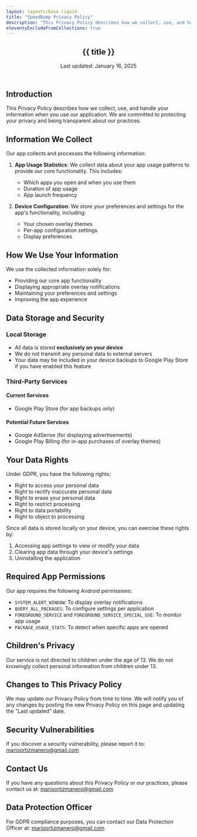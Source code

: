 ```yaml
---
layout: layouts/base.liquid
title: "SpeedBump Privacy Policy"
description: "This Privacy Policy describes how we collect, use, and handle your information when you use our application."
eleventyExcludeFromCollections: true
---
```


<article class="post-single">
<header class="post-header">
  <h1 class="post-title">{{ title }}</h1>
  <div class="post-meta">Last updated: January 16, 2025</div>
</header>

<div class="post-content">


## Introduction

This Privacy Policy describes how we collect, use, and handle your information when you use our application. We are committed to protecting your privacy and being transparent about our practices.

## Information We Collect

Our app collects and processes the following information:

1. **App Usage Statistics**: We collect data about your app usage patterns to provide our core functionality. This includes:
   - Which apps you open and when you use them
   - Duration of app usage
   - App launch frequency

2. **Device Configuration**: We store your preferences and settings for the app's functionality, including:
   - Your chosen overlay themes
   - Per-app configuration settings
   - Display preferences

## How We Use Your Information

We use the collected information solely for:
- Providing our core app functionality
- Displaying appropriate overlay notifications
- Maintaining your preferences and settings
- Improving the app experience

## Data Storage and Security

### Local Storage
- All data is stored **exclusively on your device**
- We do not transmit any personal data to external servers
- Your data may be included in your device backups to Google Play Store if you have enabled this feature

### Third-Party Services

#### Current Services
- Google Play Store (for app backups only)

#### Potential Future Services
- Google AdSense (for displaying advertisements)
- Google Play Billing (for in-app purchases of overlay themes)

## Your Data Rights

Under GDPR, you have the following rights:
- Right to access your personal data
- Right to rectify inaccurate personal data
- Right to erase your personal data
- Right to restrict processing
- Right to data portability
- Right to object to processing

Since all data is stored locally on your device, you can exercise these rights by:
1. Accessing app settings to view or modify your data
2. Clearing app data through your device's settings
3. Uninstalling the application

## Required App Permissions

Our app requires the following Android permissions:
- `SYSTEM_ALERT_WINDOW`: To display overlay notifications
- `QUERY_ALL_PACKAGES`: To configure settings per application
- `FOREGROUND_SERVICE` and `FOREGROUND_SERVICE_SPECIAL_USE`: To monitor app usage
- `PACKAGE_USAGE_STATS`: To detect when specific apps are opened

## Children's Privacy

Our service is not directed to children under the age of 13. We do not knowingly collect personal information from children under 13.

## Changes to This Privacy Policy

We may update our Privacy Policy from time to time. We will notify you of any changes by posting the new Privacy Policy on this page and updating the "Last updated" date.

## Security Vulnerabilities

If you discover a security vulnerability, please report it to: marioortizmanero@gmail.com

## Contact Us

If you have any questions about this Privacy Policy or our practices, please contact us at: marioortizmanero@gmail.com

## Data Protection Officer

For GDPR compliance purposes, you can contact our Data Protection Officer at: marioortizmanero@gmail.com

</div>
</article>
